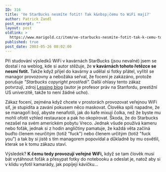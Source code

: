 ```yaml
---
ID: 316
title: 'Ve StarBucks nesmíte fotit! Tak k&nbsp;čemu to WiFi mají?'
author: Patrick Zandl
post_excerpt: ""
layout: post
oldlink: >
  https://www.marigold.cz/item/ve-starbucks-nesmite-fotit-tak-k-cemu-to-wifi-maji
published: true
post_date: 2003-05-26 08:02:00
---
```

<p>
Při studování výsledků WiFi v kavárnách StarBucks (jsou nevalné) jsem se dostal i na weblog, kde si autor stěžuje, že <STRONG>v kavárnách tohoto řetězce se nesmí fotit.</STRONG> Takže když přijel do kavárny a udělal si fotky přátel, vyřítil se managor provozovny a nebožáka seřval, že focení je zakázáno, protože porušuje <EM>"Starbucks copyright prostředí".</EM> Další ohlasy tento zákaz potvrzují, zdroj <A href="http://cyberlaw.stanford.edu/lessig/blog/archives/2003_05.shtml#001223" target=_blank>Lessing blog</A> (autor je profesor práv na Stanfordu, prestižní US univerzitě, takže to není žádné ucho).</p>

<p>
Zákaz focení, zejména když chcete v prostorách provozovat veřejnou WiFi síť, je stupidita a zavání pokusem něco maskovat. Člověka spíš napadne, že se managoři bojí, abyste nenafotili, jak do kafe mixují čolka, než že byste mu mohli ofotit vzhled restaurace a pak ho okopírovat. Škoda, že do Starbucks nezašel na svém americkém pobytu Vreco. Jednak všude používá kameru nebo foťák, jednak si z hodin angličtiny pamatuje, že každá věta začíná buďto členem neurčitým (totiž "fuck") nebo členem určitým (totiž "fuck you") a tak by si jistě s tím managorem popovídal a důkladně by mu osvětlil, kterak se k tomu zákazu staví. </p>

<p>
Výsledek? <STRONG>K čemu tedy provozují veřejné WiFi,</STRONG> když se tam člověk musí bát vytáhnout foťák a přesypat fotky do notebooku a odeslat je, natož aby si v klidu vyfotil kamarády, jak popíjejí kávičku...</p>
